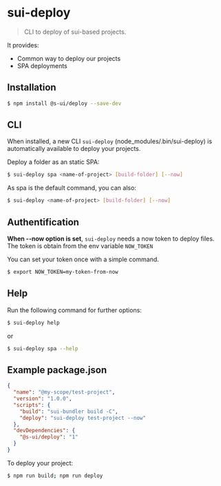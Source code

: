 # sui-deploy

> CLI to deploy of sui-based projects.


It provides:
* Common way to deploy our projects
* SPA deployments


## Installation

```sh
$ npm install @s-ui/deploy --save-dev
```

## CLI

When installed, a new CLI `sui-deploy` (node_modules/.bin/sui-deploy) is automatically available to deploy your projects.

Deploy a folder as an static SPA:

```sh
$ sui-deploy spa <name-of-project> [build-folder] [--now]
```

As spa is the default command, you can also:
```sh
$ sui-deploy <name-of-project> [build-folder] [--now]
```

## Authentification

**When --now option is set**, `sui-deploy` needs a now token to deploy files. The token is obtain from the env variable `NOW_TOKEN`

You can set your token once with a simple command.

```sh
$ export NOW_TOKEN=my-token-from-now
```

## Help

Run the following command for further options:
```sh
$ sui-deploy help
```

or

```sh
$ sui-deploy spa --help
```

## Example package.json

```json
{
  "name": "@my-scope/test-project",
  "version": "1.0.0",
  "scripts": {
    "build": "sui-bundler build -C",
    "deploy": "sui-deploy test-project --now"
  },
  "devDependencies": {
    "@s-ui/deploy": "1"
  }
}
```

To deploy your project:
```sh
$ npm run build; npm run deploy
```
